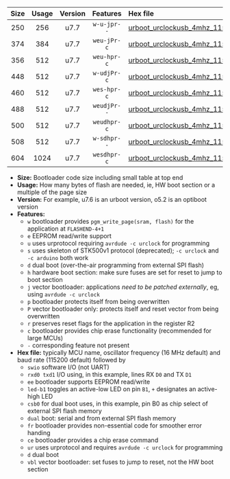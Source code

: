 |Size|Usage|Version|Features|Hex file|
|:-:|:-:|:-:|:-:|:--|
|250|256|u7.7|`w-u-jpr--`|[urboot_urclockusb_4mhz_115200bps_swio_rxd0_txd1_led+d5_ur_vbl.hex](https://raw.githubusercontent.com/stefanrueger/urboot.hex/main/boards/urclockusb/fcpu_4mhz/115200_bps/urboot_urclockusb_4mhz_115200bps_swio_rxd0_txd1_led+d5_ur_vbl.hex)|
|374|384|u7.7|`weu-jPr-c`|[urboot_urclockusb_4mhz_115200bps_swio_rxd0_txd1_ee_led+d5_fr_ce_ur_vbl.hex](https://raw.githubusercontent.com/stefanrueger/urboot.hex/main/boards/urclockusb/fcpu_4mhz/115200_bps/urboot_urclockusb_4mhz_115200bps_swio_rxd0_txd1_ee_led+d5_fr_ce_ur_vbl.hex)|
|356|512|u7.7|`weu-hpr-c`|[urboot_urclockusb_4mhz_115200bps_swio_rxd0_txd1_ee_led+d5_fr_ce_ur.hex](https://raw.githubusercontent.com/stefanrueger/urboot.hex/main/boards/urclockusb/fcpu_4mhz/115200_bps/urboot_urclockusb_4mhz_115200bps_swio_rxd0_txd1_ee_led+d5_fr_ce_ur.hex)|
|448|512|u7.7|`w-udjPr-c`|[urboot_urclockusb_4mhz_115200bps_swio_rxd0_txd1_led+d5_csb0_dual_fr_ce_ur_vbl.hex](https://raw.githubusercontent.com/stefanrueger/urboot.hex/main/boards/urclockusb/fcpu_4mhz/115200_bps/urboot_urclockusb_4mhz_115200bps_swio_rxd0_txd1_led+d5_csb0_dual_fr_ce_ur_vbl.hex)|
|460|512|u7.7|`wes-hpr-c`|[urboot_urclockusb_4mhz_115200bps_swio_rxd0_txd1_ee_led+d5_fr_ce.hex](https://raw.githubusercontent.com/stefanrueger/urboot.hex/main/boards/urclockusb/fcpu_4mhz/115200_bps/urboot_urclockusb_4mhz_115200bps_swio_rxd0_txd1_ee_led+d5_fr_ce.hex)|
|488|512|u7.7|`weudjPr--`|[urboot_urclockusb_4mhz_115200bps_swio_rxd0_txd1_ee_led+d5_csb0_dual_fr_ur_vbl.hex](https://raw.githubusercontent.com/stefanrueger/urboot.hex/main/boards/urclockusb/fcpu_4mhz/115200_bps/urboot_urclockusb_4mhz_115200bps_swio_rxd0_txd1_ee_led+d5_csb0_dual_fr_ur_vbl.hex)|
|500|512|u7.7|`weudhpr-c`|[urboot_urclockusb_4mhz_115200bps_swio_rxd0_txd1_ee_led+d5_csb0_dual_fr_ce_ur.hex](https://raw.githubusercontent.com/stefanrueger/urboot.hex/main/boards/urclockusb/fcpu_4mhz/115200_bps/urboot_urclockusb_4mhz_115200bps_swio_rxd0_txd1_ee_led+d5_csb0_dual_fr_ce_ur.hex)|
|508|512|u7.7|`w-sdhpr--`|[urboot_urclockusb_4mhz_115200bps_swio_rxd0_txd1_led+d5_csb0_dual_fr.hex](https://raw.githubusercontent.com/stefanrueger/urboot.hex/main/boards/urclockusb/fcpu_4mhz/115200_bps/urboot_urclockusb_4mhz_115200bps_swio_rxd0_txd1_led+d5_csb0_dual_fr.hex)|
|604|1024|u7.7|`wesdhpr-c`|[urboot_urclockusb_4mhz_115200bps_swio_rxd0_txd1_ee_led+d5_csb0_dual_fr_ce.hex](https://raw.githubusercontent.com/stefanrueger/urboot.hex/main/boards/urclockusb/fcpu_4mhz/115200_bps/urboot_urclockusb_4mhz_115200bps_swio_rxd0_txd1_ee_led+d5_csb0_dual_fr_ce.hex)|

- **Size:** Bootloader code size including small table at top end
- **Usage:** How many bytes of flash are needed, ie, HW boot section or a multiple of the page size
- **Version:** For example, u7.6 is an urboot version, o5.2 is an optiboot version
- **Features:**
  + `w` bootloader provides `pgm_write_page(sram, flash)` for the application at `FLASHEND-4+1`
  + `e` EEPROM read/write support
  + `u` uses urprotocol requiring `avrdude -c urclock` for programming
  + `s` uses skeleton of STK500v1 protocol (deprecated); `-c urclock` and `-c arduino` both work
  + `d` dual boot (over-the-air programming from external SPI flash)
  + `h` hardware boot section: make sure fuses are set for reset to jump to boot section
  + `j` vector bootloader: applications *need to be patched externally*, eg, using `avrdude -c urclock`
  + `p` bootloader protects itself from being overwritten
  + `P` vector bootloader only: protects itself and reset vector from being overwritten
  + `r` preserves reset flags for the application in the register R2
  + `c` bootloader provides chip erase functionality (recommended for large MCUs)
  + `-` corresponding feature not present
- **Hex file:** typically MCU name, oscillator frequency (16 MHz default) and baud rate (115200 default) followed by
  + `swio` software I/O (not UART)
  + `rxd0 txd1` I/O using, in this example, lines RX `D0` and TX `D1`
  + `ee` bootloader supports EEPROM read/write
  + `led-b1` toggles an active-low LED on pin `B1`, `+` designates an active-high LED
  + `csb0` for dual boot uses, in this example, pin B0 as chip select of external SPI flash memory
  + `dual` boot: serial and from external SPI flash memory
  + `fr` bootloader provides non-essential code for smoother error handing
  + `ce` bootloader provides a chip erase command
  + `ur` uses urprotocol and requires `avrdude -c urclock` for programming
  + `d` dual boot
  + `vbl` vector bootloader: set fuses to jump to reset, not the HW boot section

